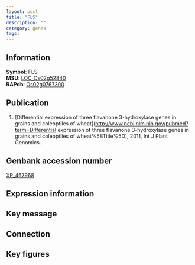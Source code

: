 ```yaml
---
layout: post
title: "FLS"
description: ""
category: genes
tags: 
---
```


## Information
__Symbol__: FLS  
__MSU__: [LOC_Os02g52840](http://rice.plantbiology.msu.edu/cgi-bin/ORF_infopage.cgi?orf=LOC_Os02g52840)  
__RAPdb__: [Os02g0767300](http://rapdb.dna.affrc.go.jp/viewer/gbrowse_details/irgsp1?name=Os02g0767300)  

## Publication
1. [Differential expression of three flavanone 3-hydroxylase genes in grains and coleoptiles of wheat](http://www.ncbi.nlm.nih.gov/pubmed?term=Differential expression of three flavanone 3-hydroxylase genes in grains and coleoptiles of wheat%5BTitle%5D), 2011, Int J Plant Genomics.

## Genbank accession number
[XP_467968](http://www.ncbi.nlm.nih.gov/nuccore/XP_467968)  

## Expression information

## Key message

## Connection

## Key figures


